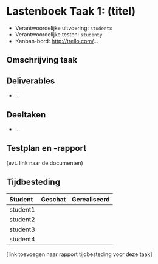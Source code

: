 # Lastenboek Taak 1: (titel)

* Verantwoordelijke uitvoering: `studentx`
* Verantwoordelijke testen: `studenty`
* Kanban-bord: http://trello.com/...

## Omschrijving taak

## Deliverables

* ...

## Deeltaken

* ...

## Testplan en -rapport

(evt. link naar de documenten)

## Tijdbesteding

| Student  | Geschat | Gerealiseerd |
| :---     |    ---: |         ---: |
| student1 |         |              |
| student2 |         |              |
| student3 |         |              |
| student4 |         |              |

[link toevoegen naar rapport tijdbesteding voor deze taak]
